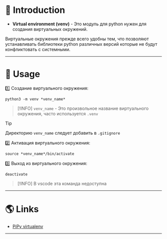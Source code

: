 # 📖 Introduction

- **Virtual environment (venv)** - Это модуль для python нужен для создания виртуальных окружений.

Виртуальные окружения прежде всего удобны тем, что позволяют устанавливать библиотеки python различных версий которые не будут конфликтовать с системными.

---

# 💼 Usage

1️⃣ Создание виртуального окружения:

```shell
python3 -m venv *venv_name*
```

>[!INFO] 
>`venv_name` - Это произвольное название виртуального окружения, часто используется `.venv`

>[!TIP] 
>Директорию `venv_name` следует добавить в `.gitignore`

2️⃣ Активация виртуального окружения:

```shell
source *venv_name*/bin/activate
```

3️⃣ Выход из виртуального окружения:

```shell
deactivate
```

> [!INFO]
> В vscode эта команда недоступна

---

# 🌎 Links

- [PiPy virtualenv](https://pypi.org/project/virtualenv/)

---
